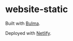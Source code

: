 # website-static

Built with [Bulma](https://bulma.io/).

Deployed with [Netlify](https://www.netlify.com/).
